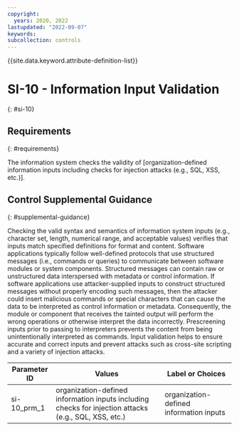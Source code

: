 ```yaml
---
copyright:
  years: 2020, 2022
lastupdated: "2022-09-07"
keywords: 
subcollection: controls
---
```



{{site.data.keyword.attribute-definition-list}}


# SI-10 - Information Input Validation
{: #si-10}

## Requirements
{: #requirements}

The information system checks the validity of [organization-defined information inputs including checks for injection attacks (e.g., SQL, XSS, etc.)].

## Control Supplemental Guidance
{: #supplemental-guidance}

Checking the valid syntax and semantics of information system inputs (e.g., character set, length, numerical range, and acceptable values) verifies that inputs match specified definitions for format and content. Software applications typically follow well-defined protocols that use structured messages (i.e., commands or queries) to communicate between software modules or system components. Structured messages can contain raw or unstructured data interspersed with metadata or control information. If software applications use attacker-supplied inputs to construct structured messages without properly encoding such messages, then the attacker could insert malicious commands or special characters that can cause the data to be interpreted as control information or metadata. Consequently, the module or component that receives the tainted output will perform the wrong operations or otherwise interpret the data incorrectly. Prescreening inputs prior to passing to interpreters prevents the content from being unintentionally interpreted as commands. Input validation helps to ensure accurate and correct inputs and prevent attacks such as cross-site scripting and a variety of injection attacks.

| Parameter ID | Values | Label or Choices |
|---|---|---|
| si-10_prm_1 | organization-defined information inputs including checks for injection attacks (e.g., SQL, XSS, etc.) | organization-defined information inputs |


